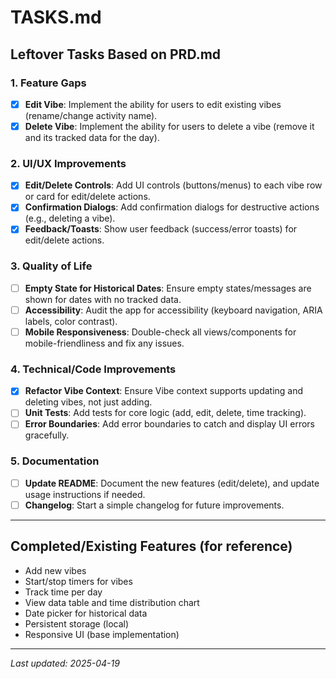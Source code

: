 # TASKS.md

## Leftover Tasks Based on PRD.md

### 1. Feature Gaps

- [x] **Edit Vibe**: Implement the ability for users to edit existing vibes (rename/change activity name).
- [x] **Delete Vibe**: Implement the ability for users to delete a vibe (remove it and its tracked data for the day).

### 2. UI/UX Improvements

- [x] **Edit/Delete Controls**: Add UI controls (buttons/menus) to each vibe row or card for edit/delete actions.
- [x] **Confirmation Dialogs**: Add confirmation dialogs for destructive actions (e.g., deleting a vibe).
- [x] **Feedback/Toasts**: Show user feedback (success/error toasts) for edit/delete actions.

### 3. Quality of Life

- [ ] **Empty State for Historical Dates**: Ensure empty states/messages are shown for dates with no tracked data.
- [ ] **Accessibility**: Audit the app for accessibility (keyboard navigation, ARIA labels, color contrast).
- [ ] **Mobile Responsiveness**: Double-check all views/components for mobile-friendliness and fix any issues.

### 4. Technical/Code Improvements

- [x] **Refactor Vibe Context**: Ensure Vibe context supports updating and deleting vibes, not just adding.
- [ ] **Unit Tests**: Add tests for core logic (add, edit, delete, time tracking).
- [ ] **Error Boundaries**: Add error boundaries to catch and display UI errors gracefully.

### 5. Documentation

- [ ] **Update README**: Document the new features (edit/delete), and update usage instructions if needed.
- [ ] **Changelog**: Start a simple changelog for future improvements.

---

## Completed/Existing Features (for reference)
- Add new vibes
- Start/stop timers for vibes
- Track time per day
- View data table and time distribution chart
- Date picker for historical data
- Persistent storage (local)
- Responsive UI (base implementation)

---

_Last updated: 2025-04-19_
